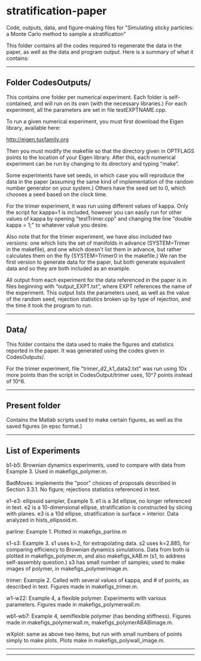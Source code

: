 # stratification-paper
Code, outputs, data, and figure-making files for "Simulating sticky particles: a Monte Carlo method to sample a stratification"

This folder contains all the codes required to regenerate the data in the paper, 
as well as the data and program output. Here is a summary of what it contains: 

------------------------------------------------ 
Folder CodesOutputs/ 
------------------------------------------------ 

This contains one folder per numerical experiment. Each folder is self-contained, 
and will run on its own (with the necessary libraries.) 
For each experiment, all the parameters are set in file testEXPTNAME.cpp. 

To run a given numerical experiment, 
you must first download the Eigen library, available here: 

http://eigen.tuxfamily.org

Then you must modify the makefile so that the directory given in OPTFLAGS points to 
the location of your Eigen library. After this, each numerical experiment can be run 
by changing to its directory and typing “make”. 

Some experiments have set seeds, in which case you will reproduce the data in the 
paper (assuming the same kind of implementation of the random number generator 
on your system.) Others have the seed set to 0, which chooses a seed based on 
the clock time. 

For the trimer experiment, it was run using different values of kappa. Only the script 
for kappa=1 is included, however you can easily run for other values of kappa by 
opening "testTrimer.cpp" and changing the line "double kappa = 1;" to whatever value 
you desire. 

Also note that for the trimer experiment, we have also included two versions: one which 
lists the set of manifolds in advance (SYSTEM=Trimer in the makefile), and one which 
doesn't list them in advance, but rather calculates them on the fly (SYSTEM=Trimer0 
in the makefile.) We ran the first version to generate data for the paper, but both generate equivalent data and so they are both included as an example. 

All output from each experiment for the data referenced in the paper is in files 
beginning with “output_EXPT.txt”, where EXPT references the name of the experiment.
This output lists the parameters used, as well as the value of the random seed, 
rejection statistics broken up by type of rejection, and the time it took the program to run. 



------------------------------------------------ 
Data/ 
------------------------------------------------ 

This folder contains the data used to make the figures and statistics reported 
in the paper. It was generated using the codes given in CodesOutputs/. 

For the trimer experiment, file "trimer_d2_k1_data2.txt" was run using 10x more points
than the script in CodesOutput/trimer uses, 10^7 points instead of 10^6. 



------------------------------------------------ 
Present folder
------------------------------------------------ 

Contains the Matlab scripts used to make certain figures, as well as the saved 
figures (in epsc format.) 


------------------------------------------------ 
List of Experiments
------------------------------------------------ 

b1-b5: Brownian dynamics experiments, used to compare with data from Example 3. 
Used in makefigs_polymer.m. 


BadMoves: implements the "poor" choices of proposals described in Section 3.3.1. 
No figure; rejections statistics referenced in text. 


e1-e3: ellipsoid sampler, Example 5. 
e1 is a 3d ellipse, no longer referenced in text. 
e2 is a 10-dimensional ellipse, stratification is constructed by slicing with planes. 
e3 is a 10d ellipse, stratification is surface = interior. 
Data analyzed in hists_ellipsoid.m. 


parline: Example 1. Plotted in makefigs_parline.m 


s1-s3: Example 3. 
s1 uses k=2, for extrapolating data. 
s2 uses k=2.885, for comparing efficiency to Brownian dynamics simulations. 
Data from both is plotted in makefigs_polymer.m, and also makefigs_kAB.m (s1, 
to address self-assembly question.) 
s3 has small number of samples; used to make images of polymer, 
in makefigs_polymerimage.m. 


trimer: Example 2. Called with several values of kappa, and # of points, 
as described in text. Figures made in makefigs_trimer.m. 


w1-w22: Example 4, a flexible polymer. Experiments with various parameters. 
Figures made in makefigs_polymerwall.m. 


wb1-wb7: Example 4, semiflexible polymer (has bending stiffness). 
Figures made in makefigs_polymerwall.m, makefigs_polymerABABimage.m. 


wXplot: same as above two items, but run with small numbers of points simply 
to make plots. Plots make in makefigs_polywall_image.m. 


------------------------------------------------ 
------------------------------------------------ 

